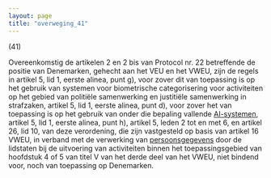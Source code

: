 ```yaml
---
layout: page
title: "overweging_41"
---
```


(41)

Overeenkomstig de artikelen 2 en 2 bis van Protocol nr. 22 betreffende de positie van Denemarken, gehecht aan het VEU en het VWEU, zijn de regels in artikel 5, lid 1, eerste alinea, punt g), voor zover dit van toepassing is op het gebruik van systemen voor biometrische categorisering voor activiteiten op het gebied van politiële samenwerking en justitiële samenwerking in strafzaken, artikel 5, lid 1, eerste alinea, punt d), voor zover het van toepassing is op het gebruik van onder die bepaling vallende [AI-systemen](a3.md#^ai-systeem), artikel 5, lid 1, eerste alinea, punt h), artikel 5, leden 2 tot en met 6, en artikel 26, lid 10, van deze verordening, die zijn vastgesteld op basis van artikel 16 VWEU, in verband met de verwerking van [persoonsgegevens](a3.md#^persg) door de lidstaten bij de uitvoering van activiteiten binnen het toepassingsgebied van hoofdstuk 4 of 5 van titel V van het derde deel van het VWEU, niet bindend voor, noch van toepassing op Denemarken.